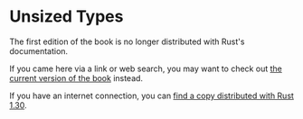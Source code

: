 # Unsized Types

The first edition of the book is no longer distributed with Rust's documentation.

If you came here via a link or web search, you may want to check out [the current
version of the book](../ch20-03-advanced-types.html#tipos-de-tamano-dinamico-y-el-trait-sized) instead.

If you have an internet connection, you can [find a copy distributed with
Rust
1.30](https://doc.rust-lang.org/1.30.0/book/first-edition/unsized-types.html).

